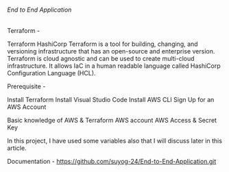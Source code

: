 ###### End to End Application 


Terraform - 

Terraform HashiCorp Terraform is a tool for building, changing, and versioning infrastructure that has an open-source and enterprise version. Terraform is cloud agnostic and can be used to create multi-cloud infrastructure. It allows IaC in a human readable language called HashiCorp Configuration Language (HCL).

Prerequisite -

Install Terraform
Install Visual Studio Code
Install AWS CLI
Sign Up for an AWS Account

Basic knowledge of AWS & Terraform
AWS account
AWS Access & Secret Key

In this project, I have used some variables also that I will discuss later in this article.

Documentation - 
https://github.com/suyog-24/End-to-End-Application.git

